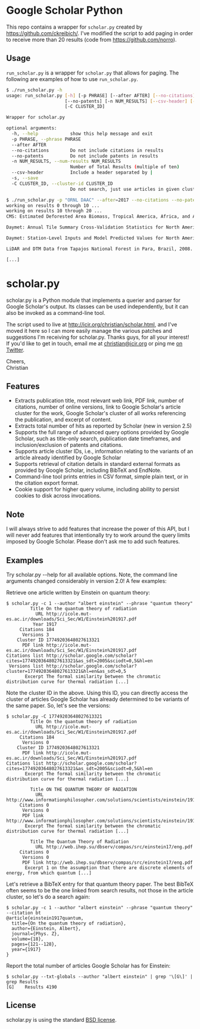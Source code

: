 # Google Scholar Python
This repo contains a wrapper for `scholar.py` created by https://github.com/ckreibich/. I've modified
the script to add paging in order to receive more than 20 results (code from https://github.com/norro).

## Usage
`run_scholar.py` is a wrapper for `scholar.py` that allows for paging. The following are examples of how to use `run_scholar.py`.

```bash
$ ./run_scholar.py -h
usage: run_scholar.py [-h] [-p PHRASE] [--after AFTER] [--no-citations]
                      [--no-patents] [-n NUM_RESULTS] [--csv-header] [-s]
                      [-C CLUSTER_ID]

Wrapper for scholar.py

optional arguments:
  -h, --help            show this help message and exit
  -p PHRASE, --phrase PHRASE
  --after AFTER
  --no-citations        Do not include citations in results
  --no-patents          Do not include patents in results
  -n NUM_RESULTS, --num-results NUM_RESULTS
                        Number of Total Results (multiple of ten)
  --csv-header          Include a header separated by |
  -s, --save
  -C CLUSTER_ID, --cluster-id CLUSTER_ID
                        Do not search, just use articles in given cluster ID
```


```bash
$ ./run_scholar.py -p "ORNL DAAC" --after=2017 --no-citations --no-patents -n 20
working on results 0 through 10 ...
working on results 10 through 20 ...
CMS: Estimated Deforested Area Biomass, Tropical America, Africa, and Asia, 2000. ORNL DAAC, Oak Ridge, Tennessee, USA|http://scholar.google.com/https://daac.ornl.gov/CMS/guides/CMS_Pantropical_Forest_Biomass.html|2018|0|2|None|None|None|http://scholar.google.com/scholar?cluster=13908692318721584524&hl=en&as_sdt=0,5&as_ylo=2017|None|Summary This data set provides estimates of pre-deforestation aboveground live woody biomass (AGLB) at 30-m resolution for deforested areas of tropical America, tropical Africa, and tropical Asia for the year 2000. The biomass estimates are only for areas where

Daymet: Annual Tile Summary Cross-Validation Statistics for North America, Version 3. ORNL DAAC, Oak Ridge, Tennessee, USA|http://daac.ornl.gov/DAYMET/guides/Daymet_V3_CrossVal.html|2017|1|2|8753683732357520940|None|http://scholar.google.com/scholar?cites=8753683732357520940&as_sdt=2005&sciodt=0,5&hl=en|http://scholar.google.com/scholar?cluster=8753683732357520940&hl=en&as_sdt=0,5&as_ylo=2017|None|Summary This data set provides annual summary cross-validation statistics for minimum temperature (tmin), maximum temperature (tmax), and daily total precipitation (prcp) of" Daymet: Daily Surface Weather Data on a 1-km Grid for North America, Version 3"(Thornton

Daymet: Station-Level Inputs and Model Predicted Values for North America, Version 3. ORNL DAAC, Oak Ridge, Tennessee, USA|http://scholar.google.com/https://daac.ornl.gov/DAYMET/guides/Daymet_V3_Stn_Level_CrossVal.html|2017|0|2|None|None|None|http://scholar.google.com/scholar?cluster=7010885143084275418&hl=en&as_sdt=0,5&as_ylo=2017|None|Summary This data set reports the station-level daily weather observation data and the corresponding Daymet model predicted data for three Daymet model parameters: minimum temperature (tmin), maximum temperature (tmax), and daily total precipitation (prcp). Each

LiDAR and DTM Data from Tapajos National Forest in Para, Brazil, 2008. ORNL DAAC, Oak Ridge, Tennessee, USA|http://scholar.google.com/https://daac.ornl.gov/VEGETATION/guides/Forested_Areas_Para_Brazil.html|2017|0|2|None|None|None|http://scholar.google.com/scholar?cluster=14833637907006139112&hl=en&as_sdt=0,5&as_ylo=2017|None|Summary This data set provides LiDAR point clouds and digital terrain models (DTM) from surveys over the Tapajos National Forest in Belterra municipality, Para, Brazil during late June and early July 2008. The surveys encompass the K67 and K83 eddy flux towers and a

[...]
```


scholar.py
==========

scholar.py is a Python module that implements a querier and parser for Google Scholar's output. Its classes can be used independently, but it can also be invoked as a command-line tool.

The script used to live at http://icir.org/christian/scholar.html, and I've moved it here so I can more easily manage the various patches and suggestions I'm receiving for scholar.py. Thanks guys, for all your interest! If you'd like to get in touch, email me at christian@icir.org or ping me [on Twitter](http://twitter.com/ckreibich).

Cheers,<br>
Christian

Features
--------

* Extracts publication title, most relevant web link, PDF link, number of citations, number of online versions, link to Google Scholar's article cluster for the work, Google Scholar's cluster of all works referencing the publication, and excerpt of content.
* Extracts total number of hits as reported by Scholar (new in version 2.5)
* Supports the full range of advanced query options provided by Google Scholar, such as title-only search, publication date timeframes, and inclusion/exclusion of patents and citations.
* Supports article cluster IDs, i.e., information relating to the variants of an article already identified by Google Scholar
* Supports retrieval of citation details in standard external formats as provided by Google Scholar, including BibTeX and EndNote.
* Command-line tool prints entries in CSV format, simple plain text, or in the citation export format.
* Cookie support for higher query volume, including ability to persist cookies to disk across invocations.

Note
----

I will always strive to add features that increase the power of this
API, but I will never add features that intentionally try to work
around the query limits imposed by Google Scholar. Please don't ask me
to add such features.

Examples
--------

Try scholar.py --help for all available options. Note, the command line arguments changed considerably in version 2.0! A few examples:

Retrieve one article written by Einstein on quantum theory:

    $ scholar.py -c 1 --author "albert einstein" --phrase "quantum theory"
             Title On the quantum theory of radiation
               URL http://icole.mut-es.ac.ir/downloads/Sci_Sec/W1/Einstein%201917.pdf
              Year 1917
         Citations 184
          Versions 3
        Cluster ID 17749203648027613321
          PDF link http://icole.mut-es.ac.ir/downloads/Sci_Sec/W1/Einstein%201917.pdf
    Citations list http://scholar.google.com/scholar?cites=17749203648027613321&as_sdt=2005&sciodt=0,5&hl=en
     Versions list http://scholar.google.com/scholar?cluster=17749203648027613321&hl=en&as_sdt=0,5
           Excerpt The formal similarity between the chromatic distribution curve for thermal radiation [...]


Note the cluster ID in the above. Using this ID, you can directly access the cluster of articles Google Scholar has already determined to be variants of the same paper. So, let's see the versions:

    $ scholar.py -C 17749203648027613321
             Title On the quantum theory of radiation
               URL http://icole.mut-es.ac.ir/downloads/Sci_Sec/W1/Einstein%201917.pdf
         Citations 184
          Versions 0
        Cluster ID 17749203648027613321
          PDF link http://icole.mut-es.ac.ir/downloads/Sci_Sec/W1/Einstein%201917.pdf
    Citations list http://scholar.google.com/scholar?cites=17749203648027613321&as_sdt=2005&sciodt=0,5&hl=en
           Excerpt The formal similarity between the chromatic distribution curve for thermal radiation [...]

             Title ON THE QUANTUM THEORY OF RADIATION
               URL http://www.informationphilosopher.com/solutions/scientists/einstein/1917_Radiation.pdf
         Citations 0
          Versions 0
          PDF link http://www.informationphilosopher.com/solutions/scientists/einstein/1917_Radiation.pdf
           Excerpt The formal similarity between the chromatic distribution curve for thermal radiation [...]

             Title The Quantum Theory of Radiation
               URL http://web.ihep.su/dbserv/compas/src/einstein17/eng.pdf
         Citations 0
          Versions 0
          PDF link http://web.ihep.su/dbserv/compas/src/einstein17/eng.pdf
           Excerpt 1 on the assumption that there are discrete elements of energy, from which quantum [...]


Let's retrieve a BibTeX entry for that quantum theory paper. The best BibTeX often seems to be the one linked from search results, not those in the article cluster, so let's do a search again:

    $ scholar.py -c 1 --author "albert einstein" --phrase "quantum theory" --citation bt
    @article{einstein1917quantum,
      title={On the quantum theory of radiation},
      author={Einstein, Albert},
      journal={Phys. Z},
      volume={18},
      pages={121--128},
      year={1917}
    }

Report the total number of articles Google Scholar has for Einstein:

    $ scholar.py --txt-globals --author "albert einstein" | grep '\[G\]' | grep Results
    [G]    Results 4190


License
-------

scholar.py is using the standard [BSD license](http://opensource.org/licenses/BSD-2-Clause).
